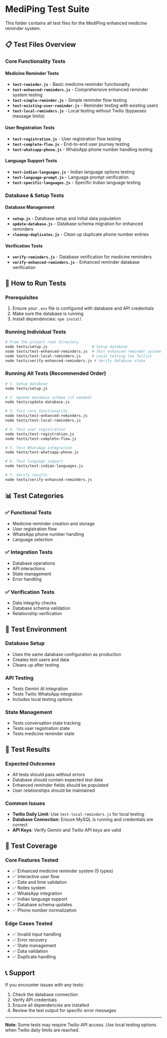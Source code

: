 # MediPing Test Suite

This folder contains all test files for the MediPing enhanced medicine reminder system.

## 📋 Test Files Overview

### **Core Functionality Tests**

#### **Medicine Reminder Tests**
- **`test-reminder.js`** - Basic medicine reminder functionality
- **`test-enhanced-reminders.js`** - Comprehensive enhanced reminder system testing
- **`test-simple-reminder.js`** - Simple reminder flow testing
- **`test-existing-user-reminder.js`** - Reminder testing with existing users
- **`test-local-reminders.js`** - Local testing without Twilio (bypasses message limits)

#### **User Registration Tests**
- **`test-registration.js`** - User registration flow testing
- **`test-complete-flow.js`** - End-to-end user journey testing
- **`test-whatsapp-phone.js`** - WhatsApp phone number handling testing

#### **Language Support Tests**
- **`test-indian-languages.js`** - Indian language options testing
- **`test-language-prompt.js`** - Language prompt verification
- **`test-specific-languages.js`** - Specific Indian language testing

### **Database & Setup Tests**

#### **Database Management**
- **`setup.js`** - Database setup and initial data population
- **`update-database.js`** - Database schema migration for enhanced reminders
- **`cleanup-duplicates.js`** - Clean up duplicate phone number entries

#### **Verification Tests**
- **`verify-reminders.js`** - Database verification for medicine reminders
- **`verify-enhanced-reminders.js`** - Enhanced reminder database verification

## 🚀 How to Run Tests

### **Prerequisites**
1. Ensure your `.env` file is configured with database and API credentials
2. Make sure the database is running
3. Install dependencies: `npm install`

### **Running Individual Tests**

```bash
# From the project root directory
node tests/setup.js                    # Setup database
node tests/test-enhanced-reminders.js  # Test enhanced reminder system
node tests/test-local-reminders.js     # Local testing (no Twilio)
node tests/verify-enhanced-reminders.js # Verify database state
```

### **Running All Tests (Recommended Order)**

```bash
# 1. Setup database
node tests/setup.js

# 2. Update database schema (if needed)
node tests/update-database.js

# 3. Test core functionality
node tests/test-enhanced-reminders.js
node tests/test-local-reminders.js

# 4. Test user registration
node tests/test-registration.js
node tests/test-complete-flow.js

# 5. Test WhatsApp integration
node tests/test-whatsapp-phone.js

# 6. Test language support
node tests/test-indian-languages.js

# 7. Verify results
node tests/verify-enhanced-reminders.js
```

## 📊 Test Categories

### **✅ Functional Tests**
- Medicine reminder creation and storage
- User registration flow
- WhatsApp phone number handling
- Language selection

### **✅ Integration Tests**
- Database operations
- API interactions
- State management
- Error handling

### **✅ Verification Tests**
- Data integrity checks
- Database schema validation
- Relationship verification

## 🔧 Test Environment

### **Database Setup**
- Uses the same database configuration as production
- Creates test users and data
- Cleans up after testing

### **API Testing**
- Tests Gemini AI integration
- Tests Twilio WhatsApp integration
- Includes local testing options

### **State Management**
- Tests conversation state tracking
- Tests user registration state
- Tests medicine reminder state

## 📝 Test Results

### **Expected Outcomes**
- All tests should pass without errors
- Database should contain expected test data
- Enhanced reminder fields should be populated
- User relationships should be maintained

### **Common Issues**
- **Twilio Daily Limit**: Use `test-local-reminders.js` for local testing
- **Database Connection**: Ensure MySQL is running and credentials are correct
- **API Keys**: Verify Gemini and Twilio API keys are valid

## 🎯 Test Coverage

### **Core Features Tested**
- ✅ Enhanced medicine reminder system (5 types)
- ✅ Interactive user flow
- ✅ Date and time validation
- ✅ Notes system
- ✅ WhatsApp integration
- ✅ Indian language support
- ✅ Database schema updates
- ✅ Phone number normalization

### **Edge Cases Tested**
- ✅ Invalid input handling
- ✅ Error recovery
- ✅ State management
- ✅ Data validation
- ✅ Duplicate handling

## 📞 Support

If you encounter issues with any tests:
1. Check the database connection
2. Verify API credentials
3. Ensure all dependencies are installed
4. Review the test output for specific error messages

---

**Note**: Some tests may require Twilio API access. Use local testing options when Twilio daily limits are reached.
